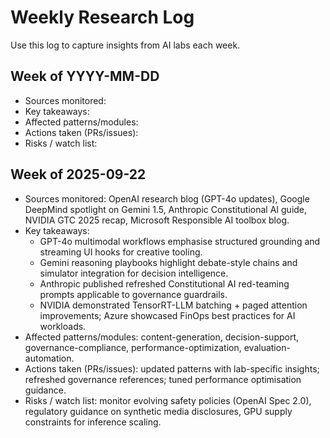 # Weekly Research Log

Use this log to capture insights from AI labs each week.

## Week of YYYY-MM-DD
- Sources monitored:
- Key takeaways:
- Affected patterns/modules:
- Actions taken (PRs/issues):
- Risks / watch list:

## Week of 2025-09-22
- Sources monitored: OpenAI research blog (GPT-4o updates), Google DeepMind spotlight on Gemini 1.5, Anthropic Constitutional AI guide, NVIDIA GTC 2025 recap, Microsoft Responsible AI toolbox blog.
- Key takeaways:
  - GPT-4o multimodal workflows emphasise structured grounding and streaming UI hooks for creative tooling.
  - Gemini reasoning playbooks highlight debate-style chains and simulator integration for decision intelligence.
  - Anthropic published refreshed Constitutional AI red-teaming prompts applicable to governance guardrails.
  - NVIDIA demonstrated TensorRT-LLM batching + paged attention improvements; Azure showcased FinOps best practices for AI workloads.
- Affected patterns/modules: content-generation, decision-support, governance-compliance, performance-optimization, evaluation-automation.
- Actions taken (PRs/issues): updated patterns with lab-specific insights; refreshed governance references; tuned performance optimisation guidance.
- Risks / watch list: monitor evolving safety policies (OpenAI Spec 2.0), regulatory guidance on synthetic media disclosures, GPU supply constraints for inference scaling.
